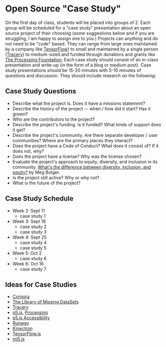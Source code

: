 # Open Source "Case Study"

On the first day of class, students will be placed into groups of 2. Each group will be scheduled for a "case study" presentation about an open source project of their choosing (some suggestions below and if you are struggling, I am happy to assign one to you.) Projects can anything and do not need to be "code" based. They can range from large ones maintained by a company like [TensorFlow](https://www.tensorflow.org/)) to small and maintained by a single person ([Tracery](http://tracery.io/)) to medium-sized and funded through donations and grants like [The Processing Foundation](http://processingfoundation.org). Each case study should consist of an in-class presentation and write-up (in the form of a blog or medium post). Case study presentations should be 15-20 minutes with 5-10 minutes of questions and discussion. They should include research on the following:

## Case Study Questions

* Describe what the project is. Does it have a missions statement?
* Describe the history of the project -- when / how did it start? Has it grown? 
* Who are the contributors to the project?
* Describe the project's funding. Is it funded? What kinds of support does it get?
* Describe the project's community. Are there separate developer / user communities? Where are the primary places they interact?
* Does the project have a Code of Conduct? What does it consist of? If it does not, why?
* Does the project have a license? Why was the license chosen?
* Evaluate the project's approach to equity, diversity, and inclusion in its community. [What's the difference between diversity, inclusion, and equity?](https://generalassemb.ly/blog/diversity-inclusion-equity-differences-in-meaning/) by Meg Bolger.
* Is the project still active? Why or why not?
* What is the future of the project? 

## Case Study Schedule
* Week 2: Sept 11
  * case study 1
* Week 3: Sept 18
  * case study 2
  * case study 3
* Week 4: Sept 25
  * case study 4
  * case study 5
* Week 5: Oct 2
  * case study 6
* Week 6: Oct 16
  * case study 7

## Ideas for Case Studies
* [Corpora](https://github.com/dariusk/corpora)
* [The Library of Missing DataSets](http://mimionuoha.com/the-library-of-missing-datasets/)
* [Tracery](http://tracery.io/)
* [p5.js](https://p5js.org/), [Processing](http://processing.org)
* [p5.js Accessibility](https://medium.com/processing-foundation/p5-accessibility-115d84535fa8)
* [Runway](https://runwayml.com/)
* [Kinectron](https://kinectron.github.io/)
* [TensorFlow.js](https://js.tensorflow.org/)
* [ml5.js](https://ml5js.org/)


